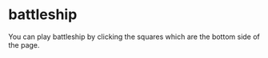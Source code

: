 # battleship
You can play battleship by clicking the squares which are the bottom side of the page.
